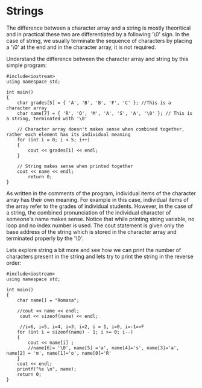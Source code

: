 # Strings

The difference between a character array and a string is mostly theoritical and in practical these two are differentiated by a following '\0' sign. In the case of string, we usually terminate the sequence of characters by placing a '\0' at the end and in the character array, it is not required.

Understand the difference between the character array and string by this simple program:

```
#include<iostream>
using namespace std;

int main()
{
	char grades[5] = { 'A', 'B', 'B', 'F', 'C' }; //This is a character array
	char name[7] = { 'R', 'O', 'M', 'A', 'S', 'A', '\0' }; // This is a string, terminated with '\0'
	
	// Character array doesn't makes sense when combined together, rather each element has its individual meaning
	for (int i = 0; i < 5; i++)
	{
		cout << grades[i] << endl;
	}

	// String makes sense when printed together
	cout << name << endl;
		return 0;
}
```

As written in the comments of the program, individual items of the character array has their own meaning. For example in this case, individual items of the array refer to the grades of individual students. However, in the case of a string, the combined pronunciation of the individual character of someone's name makes sense. Notice that while printing string variable, no loop and no index number is used. The cout statement is given only the base address of the string which is stored in the character array and terminated properly by the '\0'.


Lets explore string a bit more and see how we can print the number of characters present in the string and lets try to print the string in the reverse order:

```
#include<iostream>
using namespace std;

int main()
{
	char name[] = "Romasa";

	//cout << name << endl;
	 cout << sizeof(name) << endl;
	 
	 //i=6, i=5, i=4, i=3, i=2, i = 1, i=0, i=-1=>F
	for (int i = sizeof(name) - 1; i >= 0; i--) 
	{
		cout << name[i] ; 
		//name[6]= '\0', name[5] ='a', name[4]='s', name[3]='a', name[2] = 'm', name[1]='o', name[0]='R'
	}
	cout << endl;
	printf("%s \n", name);
	return 0;
}
```
